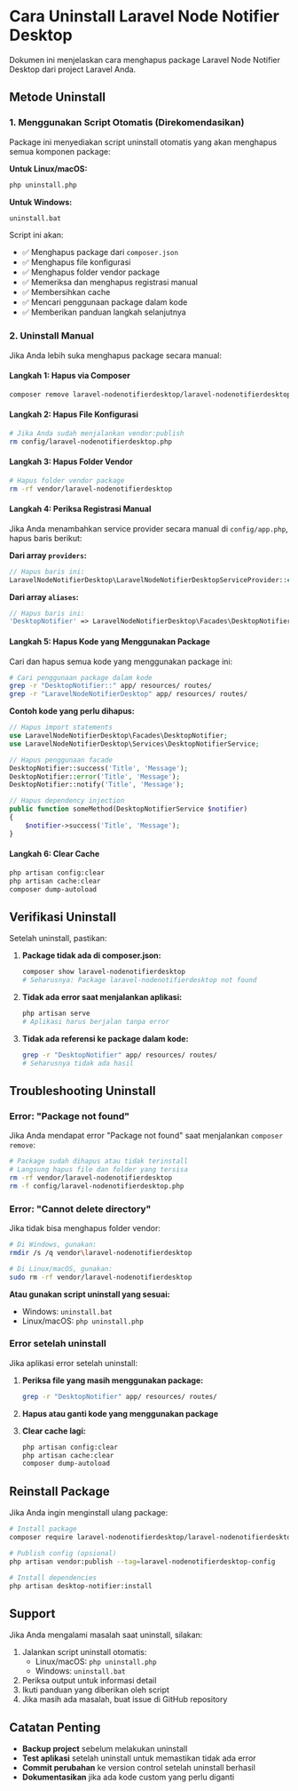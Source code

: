 # Cara Uninstall Laravel Node Notifier Desktop

Dokumen ini menjelaskan cara menghapus package Laravel Node Notifier Desktop dari project Laravel Anda.

## Metode Uninstall

### 1. Menggunakan Script Otomatis (Direkomendasikan)

Package ini menyediakan script uninstall otomatis yang akan menghapus semua komponen package:

**Untuk Linux/macOS:**
```bash
php uninstall.php
```

**Untuk Windows:**
```cmd
uninstall.bat
```

Script ini akan:
- ✅ Menghapus package dari `composer.json`
- ✅ Menghapus file konfigurasi
- ✅ Menghapus folder vendor package
- ✅ Memeriksa dan menghapus registrasi manual
- ✅ Membersihkan cache
- ✅ Mencari penggunaan package dalam kode
- ✅ Memberikan panduan langkah selanjutnya

### 2. Uninstall Manual

Jika Anda lebih suka menghapus package secara manual:

#### Langkah 1: Hapus via Composer

```bash
composer remove laravel-nodenotifierdesktop/laravel-nodenotifierdesktop
```

#### Langkah 2: Hapus File Konfigurasi

```bash
# Jika Anda sudah menjalankan vendor:publish
rm config/laravel-nodenotifierdesktop.php
```

#### Langkah 3: Hapus Folder Vendor

```bash
# Hapus folder vendor package
rm -rf vendor/laravel-nodenotifierdesktop
```

#### Langkah 4: Periksa Registrasi Manual

Jika Anda menambahkan service provider secara manual di `config/app.php`, hapus baris berikut:

**Dari array `providers`:**
```php
// Hapus baris ini:
LaravelNodeNotifierDesktop\LaravelNodeNotifierDesktopServiceProvider::class,
```

**Dari array `aliases`:**
```php
// Hapus baris ini:
'DesktopNotifier' => LaravelNodeNotifierDesktop\Facades\DesktopNotifier::class,
```

#### Langkah 5: Hapus Kode yang Menggunakan Package

Cari dan hapus semua kode yang menggunakan package ini:

```bash
# Cari penggunaan package dalam kode
grep -r "DesktopNotifier::" app/ resources/ routes/
grep -r "LaravelNodeNotifierDesktop" app/ resources/ routes/
```

**Contoh kode yang perlu dihapus:**

```php
// Hapus import statements
use LaravelNodeNotifierDesktop\Facades\DesktopNotifier;
use LaravelNodeNotifierDesktop\Services\DesktopNotifierService;

// Hapus penggunaan facade
DesktopNotifier::success('Title', 'Message');
DesktopNotifier::error('Title', 'Message');
DesktopNotifier::notify('Title', 'Message');

// Hapus dependency injection
public function someMethod(DesktopNotifierService $notifier)
{
    $notifier->success('Title', 'Message');
}
```

#### Langkah 6: Clear Cache

```bash
php artisan config:clear
php artisan cache:clear
composer dump-autoload
```

## Verifikasi Uninstall

Setelah uninstall, pastikan:

1. **Package tidak ada di composer.json:**
   ```bash
   composer show laravel-nodenotifierdesktop
   # Seharusnya: Package laravel-nodenotifierdesktop not found
   ```

2. **Tidak ada error saat menjalankan aplikasi:**
   ```bash
   php artisan serve
   # Aplikasi harus berjalan tanpa error
   ```

3. **Tidak ada referensi ke package dalam kode:**
   ```bash
   grep -r "DesktopNotifier" app/ resources/ routes/
   # Seharusnya tidak ada hasil
   ```

## Troubleshooting Uninstall

### Error: "Package not found"

Jika Anda mendapat error "Package not found" saat menjalankan `composer remove`:

```bash
# Package sudah dihapus atau tidak terinstall
# Langsung hapus file dan folder yang tersisa
rm -rf vendor/laravel-nodenotifierdesktop
rm -f config/laravel-nodenotifierdesktop.php
```

### Error: "Cannot delete directory"

Jika tidak bisa menghapus folder vendor:

```bash
# Di Windows, gunakan:
rmdir /s /q vendor\laravel-nodenotifierdesktop

# Di Linux/macOS, gunakan:
sudo rm -rf vendor/laravel-nodenotifierdesktop
```

**Atau gunakan script uninstall yang sesuai:**
- Windows: `uninstall.bat`
- Linux/macOS: `php uninstall.php`

### Error setelah uninstall

Jika aplikasi error setelah uninstall:

1. **Periksa file yang masih menggunakan package:**
   ```bash
   grep -r "DesktopNotifier" app/ resources/ routes/
   ```

2. **Hapus atau ganti kode yang menggunakan package**

3. **Clear cache lagi:**
   ```bash
   php artisan config:clear
   php artisan cache:clear
   composer dump-autoload
   ```

## Reinstall Package

Jika Anda ingin menginstall ulang package:

```bash
# Install package
composer require laravel-nodenotifierdesktop/laravel-nodenotifierdesktop

# Publish config (opsional)
php artisan vendor:publish --tag=laravel-nodenotifierdesktop-config

# Install dependencies
php artisan desktop-notifier:install
```

## Support

Jika Anda mengalami masalah saat uninstall, silakan:

1. Jalankan script uninstall otomatis:
   - Linux/macOS: `php uninstall.php`
   - Windows: `uninstall.bat`
2. Periksa output untuk informasi detail
3. Ikuti panduan yang diberikan oleh script
4. Jika masih ada masalah, buat issue di GitHub repository

## Catatan Penting

- **Backup project** sebelum melakukan uninstall
- **Test aplikasi** setelah uninstall untuk memastikan tidak ada error
- **Commit perubahan** ke version control setelah uninstall berhasil
- **Dokumentasikan** jika ada kode custom yang perlu diganti 